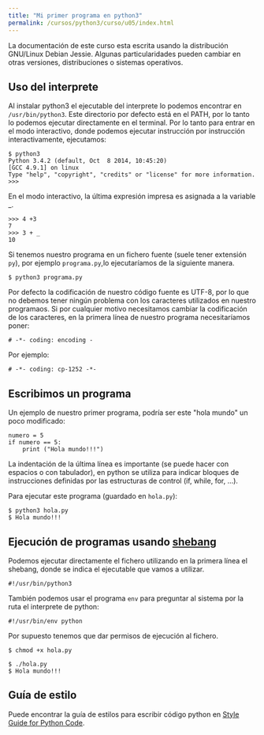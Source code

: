 ```yaml
---
title: "Mi primer programa en python3"
permalink: /cursos/python3/curso/u05/index.html
---
```


La documentación de este curso esta escrita usando la distribución GNU/Linux Debian Jessie. Algunas particularidades pueden cambiar en otras versiones, distribuciones o sistemas operativos.

## Uso del interprete

Al instalar python3 el ejecutable del interprete lo podemos encontrar en `/usr/bin/python3`. Este directorio por defecto está en el PATH, por lo tanto lo podemos ejecutar directamente en el terminal. Por lo tanto para entrar en el modo interactivo, donde podemos ejecutar instrucción por instrucción interactivamente, ejecutamos:

	$ python3
	Python 3.4.2 (default, Oct  8 2014, 10:45:20) 
	[GCC 4.9.1] on linux
	Type "help", "copyright", "credits" or "license" for more information.
	>>> 

En el modo interactivo, la última expresión impresa es asignada a la variable _.

	>>> 4 +3
	7
	>>> 3 + _
	10


Si tenemos nuestro programa en un fichero fuente (suele tener extensión `py`), por ejemplo `programa.py`,lo ejecutaríamos de la siguiente manera.
	
	$ python3 programa.py

Por defecto la codificación de nuestro código fuente es UTF-8, por lo que no debemos tener ningún problema con los caracteres utilizados en nuestro programaos. Si por cualquier motivo necesitamos cambiar la codificación de los caracteres, en la primera línea de nuestro programa necesitaríamos poner:

	# -*- coding: encoding -

Por ejemplo:

	# -*- coding: cp-1252 -*-

## Escribimos un programa

Un ejemplo de nuestro primer programa, podría ser este "hola mundo" un poco modificado:

	numero = 5
	if numero == 5:
		print ("Hola mundo!!!")

La indentación de la última línea es importante (se puede hacer con espacios o con tabulador), en python se utiliza para indicar bloques de instrucciones definidas por las estructuras de control (if, while, for, ...). 

Para ejecutar este programa (guardado en `hola.py`):

	$ python3 hola.py
	$ Hola mundo!!!

## Ejecución de programas usando [shebang](https://es.wikipedia.org/wiki/Shebang)

Podemos ejecutar directamente el fichero utilizando en la primera línea el shebang, donde se indica el ejecutable que vamos a utilizar.

	#!/usr/bin/python3

También podemos usar el programa `env` para preguntar al sistema por la ruta el interprete de python:

	#!/usr/bin/env python

Por supuesto tenemos que dar permisos de ejecución al fichero.

	$ chmod +x hola.py

 	$ ./hola.py
	$ Hola mundo!!!

## Guía de estilo

Puede encontrar la guía de estilos para escribir código python en [Style Guide for Python Code](https://www.python.org/dev/peps/pep-0008/).